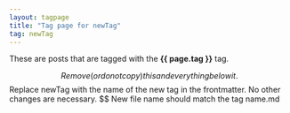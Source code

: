 ```yaml
---
layout: tagpage
title: "Tag page for newTag"
tag: newTag
---
```


These are posts that are tagged with the **{{ page.tag }}** tag.

$$ Remove (or do not copy) this and everything below it.
$$ Replace newTag with the name of the new tag in the frontmatter. No other changes are necessary.
$$ New file name should match the tag name.md